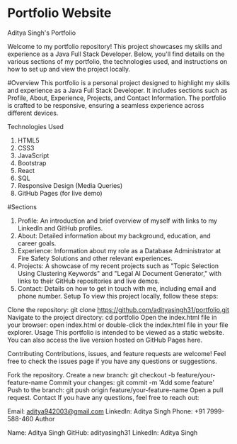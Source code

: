 # Portfolio Website
Aditya Singh's Portfolio

Welcome to my portfolio repository! This project showcases my skills and experience as a Java Full Stack Developer. Below, you'll find details on the various sections of my portfolio, the technologies used, and instructions on how to set up and view the project locally.

#Overview
This portfolio is a personal project designed to highlight my skills and experience as a Java Full Stack Developer. It includes sections such as Profile, About, Experience, Projects, and Contact Information. The portfolio is crafted to be responsive, ensuring a seamless experience across different devices.

Technologies Used

1. HTML5
2. CSS3
3. JavaScript
4. Bootstrap
5. React
6. SQL
7. Responsive Design (Media Queries)
8. GitHub Pages (for live demo)

#Sections

1. Profile: An introduction and brief overview of myself with links to my LinkedIn and GitHub profiles.
2. About: Detailed information about my background, education, and career goals.
3. Experience: Information about my role as a Database Administrator at Fire Safety Solutions and other relevant experiences.
4. Projects: A showcase of my recent projects such as "Topic Selection Using Clustering Keywords" and "Legal AI Document Generator," with links to their GitHub repositories and live demos.
5. Contact: Details on how to get in touch with me, including email and phone number.
Setup
To view this project locally, follow these steps:

Clone the repository: git clone https://github.com/adityasingh31/portfolio.git
Navigate to the project directory: cd portfolio
Open the index.html file in your browser: open index.html or double-click the index.html file in your file explorer.
Usage
This portfolio is intended to be viewed as a static website. You can also access the live version hosted on GitHub Pages here.

Contributing
Contributions, issues, and feature requests are welcome! Feel free to check the issues page if you have any questions or suggestions.

Fork the repository.
Create a new branch: git checkout -b feature/your-feature-name
Commit your changes: git commit -m 'Add some feature'
Push to the branch: git push origin feature/your-feature-name
Open a pull request.
Contact
If you have any questions, feel free to reach out:

Email: aditya942003@gmail.com
LinkedIn: Aditya Singh
Phone: +91 7999-588-460
Author

Name: Aditya Singh
GitHub: adityasingh31
LinkedIn: Aditya Singh
